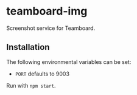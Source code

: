 # teamboard-img

Screenshot service for Teamboard.

## Installation

The following environmental variables can be set:

* `PORT` defaults to 9003

Run with `npm start`.
